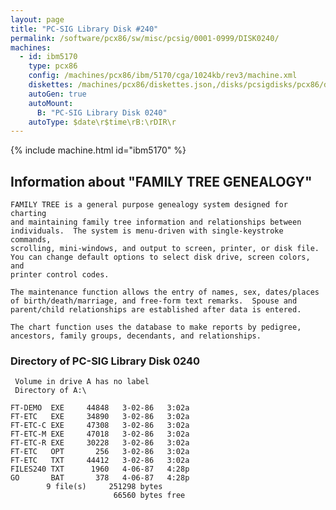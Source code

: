 ```yaml
---
layout: page
title: "PC-SIG Library Disk #240"
permalink: /software/pcx86/sw/misc/pcsig/0001-0999/DISK0240/
machines:
  - id: ibm5170
    type: pcx86
    config: /machines/pcx86/ibm/5170/cga/1024kb/rev3/machine.xml
    diskettes: /machines/pcx86/diskettes.json,/disks/pcsigdisks/pcx86/diskettes.json
    autoGen: true
    autoMount:
      B: "PC-SIG Library Disk 0240"
    autoType: $date\r$time\rB:\rDIR\r
---
```


{% include machine.html id="ibm5170" %}

## Information about "FAMILY TREE GENEALOGY"

    FAMILY TREE is a general purpose genealogy system designed for charting
    and maintaining family tree information and relationships between
    individuals.  The system is menu-driven with single-keystroke commands,
    scrolling, mini-windows, and output to screen, printer, or disk file.
    You can change default options to select disk drive, screen colors, and
    printer control codes.
    
    The maintenance function allows the entry of names, sex, dates/places
    of birth/death/marriage, and free-form text remarks.  Spouse and
    parent/child relationships are established after data is entered.
    
    The chart function uses the database to make reports by pedigree,
    ancestors, family groups, decendants, and relationships.

### Directory of PC-SIG Library Disk 0240

     Volume in drive A has no label
     Directory of A:\

    FT-DEMO  EXE     44848   3-02-86   3:02a
    FT-ETC   EXE     34890   3-02-86   3:02a
    FT-ETC-C EXE     47308   3-02-86   3:02a
    FT-ETC-M EXE     47018   3-02-86   3:02a
    FT-ETC-R EXE     30228   3-02-86   3:02a
    FT-ETC   OPT       256   3-02-86   3:02a
    FT-ETC   TXT     44412   3-02-86   3:02a
    FILES240 TXT      1960   4-06-87   4:28p
    GO       BAT       378   4-06-87   4:28p
            9 file(s)     251298 bytes
                           66560 bytes free
